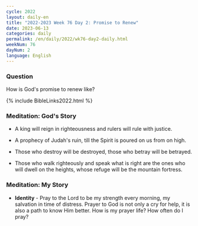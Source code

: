 ```yaml
---
cycle: 2022
layout: daily-en
title: "2022-2023 Week 76 Day 2: Promise to Renew"
date: 2023-06-13
categories: daily
permalink: /en/daily/2022/wk76-day2-daily.html
weekNum: 76
dayNum: 2
language: English
---
```

### Question     
How is God's promise to renew like?

{% include BibleLinks2022.html %} 

### Meditation: God's Story   
+ A king will reign in righteousness and rulers will rule with justice. 

+ A prophecy of Judah's ruin, till the Spirit is poured on us from on high. 

+ Those who destroy will be destroyed, those who betray will be betrayed. 

+ Those who walk righteously and speak what is right are the ones who will dwell on the heights, whose refuge will be the mountain fortress. 

### Meditation: My Story   
+ **Identity** - Pray to the Lord to be my strength every morning, my salvation in time of distress. Prayer to God is not only a cry for help, it is also a path to know Him better. How is my prayer life? How often do I pray? 
